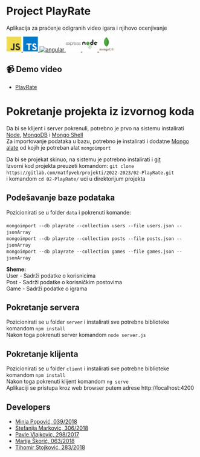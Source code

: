 # Project PlayRate
Aplikacija za praćenje odigranih video igara i njihovo ocenjivanje
<p align="left">
    <a href="https://developer.mozilla.org/en-US/docs/Web/JavaScript" target="_blank" rel="noreferrer"> <img src="https://raw.githubusercontent.com/devicons/devicon/master/icons/javascript/javascript-original.svg" alt="javascript" width="40" height="40"/> </a>
    <a href="https://www.typescriptlang.org/" target="_blank" rel="noreferrer"> <img src="https://raw.githubusercontent.com/devicons/devicon/master/icons/typescript/typescript-original.svg" alt="typescript" width="40" height="40"/> </a>
    <a href="https://angular.io" target="_blank" rel="noreferrer"> <img src="https://angular.io/assets/images/logos/angular/angular.svg" alt="angular" width="40" height="40"/> </a>
    <a href="https://expressjs.com" target="_blank" rel="noreferrer"> <img src="https://raw.githubusercontent.com/devicons/devicon/master/icons/express/express-original-wordmark.svg" alt="express" width="40" height="40"/> </a>
    <a href="https://nodejs.org" target="_blank" rel="noreferrer"> <img src="https://raw.githubusercontent.com/devicons/devicon/master/icons/nodejs/nodejs-original-wordmark.svg" alt="nodejs" width="40" height="40"/> </a>
    <a href="https://www.mongodb.com/" target="_blank" rel="noreferrer"> <img src="https://raw.githubusercontent.com/devicons/devicon/master/icons/mongodb/mongodb-original-wordmark.svg" alt="mongodb" width="40" height="40"/> </a>  
     </p>



## :video_camera: Demo video 
* [PlayRate](https://youtu.be/edCNb9MWaM0)


# Pokretanje projekta iz izvornog koda
Da bi se klijent i server pokrenuli, potrebno je prvo na sistemu instalirati [Node](https://nodejs.org/en/download/), [MongoDB](https://www.mongodb.com/try/download/community) i [Mongo Shell](https://www.mongodb.com/try/download/shell) <br>
Za importovanje podataka u bazu, potrebno je instalirati i dodatne [Mongo alate](https://www.mongodb.com/try/download/database-tools) od kojih je potreban alat `mongoimport`<br>

Da bi se projekat skinuo, na sistemu je potrebno instalirati i [git](https://git-scm.com/downloads) <br>
Izvorni kod projekta preuzeti komandom: `git clone https://gitlab.com/matfpveb/projekti/2022-2023/02-PlayRate.git` <br>
i komandom `cd 02-PlayRate/` uci u direktorijum projekta

## Podešavanje baze podataka
Pozicionirati se u folder `data` i pokrenuti komande: <br><br>
`mongoimport --db playrate --collection users --file users.json --jsonArray` <br>
`mongoimport --db playrate --collection posts --file posts.json --jsonArray` <br>
`mongoimport --db playrate --collection games --file games.json --jsonArray`  <br>

**Sheme:** <br>
User - Sadrži podatke o korisnicima <br>
Post - Sadrži podatke o korisničkim postovima <br>
Game - Sadrži podatke o igrama <br>

## Pokretanje servera
Pozicionirati se u folder `server` i instalirati sve potrebne biblioteke komandom `npm install` <br>
Nakon toga pokrenuti server komandom `node server.js`

## Pokretanje klijenta
Pozicionirati se u folder `client` i instalirati sve potrebne biblioteke komandom `npm install`<br>
Nakon toga pokrenuti klijent komandom `ng serve` <br>
Aplikaciji se pristupa kroz web browser putem adrese http://localhost:4200




## Developers

- [Minja Popović, 039/2018](https://gitlab.com/Prophethor)
- [Stefanija Markovic, 306/2018](https://github.com/stenjo1)
- [Pavle Vlajkovic, 298/2017](https://gitlab.com/PavleVL)
- [Marija Škorić, 063/2018](https://gitlab.com/0MarijaS)
- [Tihomir Stojković, 283/2018](https://gitlab.com/Tihomir-99)
